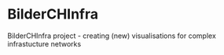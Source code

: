 # BilderCHInfra
BilderCHInfra project - creating (new) visualisations for complex infrastucture networks
